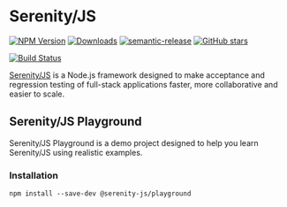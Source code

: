 # Serenity/JS

[![NPM Version](https://badge.fury.io/js/%40serenity-js%2Fplayground.svg)](https://badge.fury.io/js/%40serenity-js%2Fplayground)
[![Downloads](https://img.shields.io/npm/dm/@serenity-js/playground.svg)](https://npm-stat.com/charts.html?package=@serenity-js/playground)
[![semantic-release](https://img.shields.io/badge/%20%20%F0%9F%93%A6%F0%9F%9A%80-semantic--release-e10079.svg)](https://github.com/semantic-release/semantic-release)
[![GitHub stars](https://img.shields.io/github/stars/serenity-js/playground)](https://github.com/serenity-js/playground)

[![Build Status](https://travis-ci.com/serenity-js/playground.svg?branch=master)](https://travis-ci.com/serenity-js/playground)

[Serenity/JS](https://serenity-js.org) is a Node.js framework designed to make acceptance and regression testing of full-stack applications faster, more collaborative and easier to scale.

## Serenity/JS Playground

Serenity/JS Playground is a demo project designed to help you learn Serenity/JS using realistic examples.

### Installation

```
npm install --save-dev @serenity-js/playground
```
